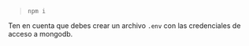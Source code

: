 
> `npm i`

Ten en cuenta que debes crear un archivo `.env` con las credenciales de acceso a mongodb.
 